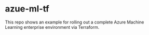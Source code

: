 # azue-ml-tf
This repo shows an example for rolling out a complete Azure Machine Learning enterprise environment via Terraform.
